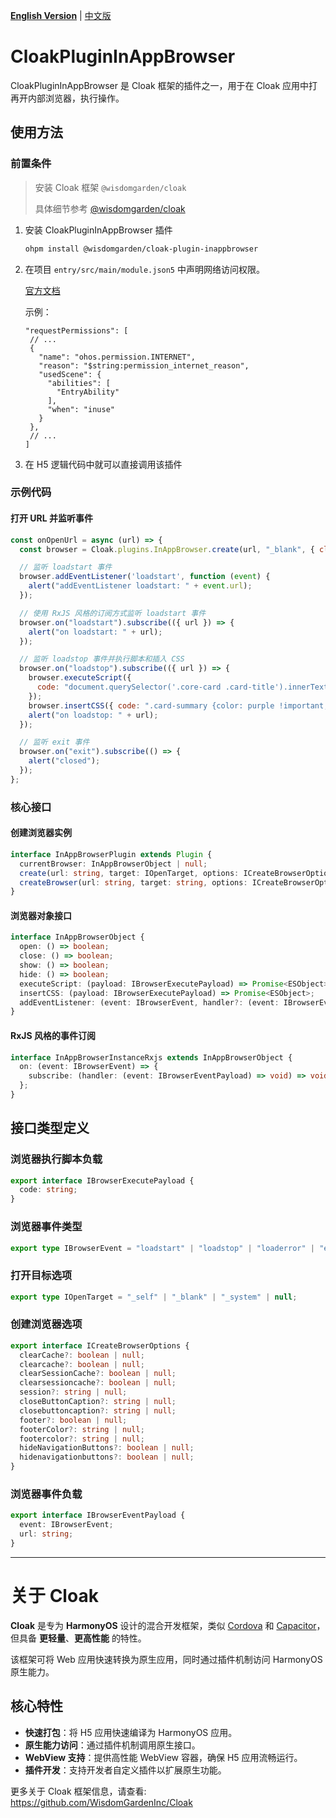 [**English Version**](./README-EN.md) | [中文版](./README.md)

# CloakPluginInAppBrowser

CloakPluginInAppBrowser 是 Cloak 框架的插件之一，用于在 Cloak 应用中打再开内部浏览器，执行操作。

## 使用方法

### 前置条件


> 安装 Cloak 框架 `@wisdomgarden/cloak`
>
> 具体细节参考 [@wisdomgarden/cloak](https://ohpm.openharmony.cn/#/cn/detail/@wisdomgarden%2Fcloak)

1. 安装 CloakPluginInAppBrowser 插件
   ```bash
   ohpm install @wisdomgarden/cloak-plugin-inappbrowser
   ```

2. 在项目 `entry/src/main/module.json5` 中声明网络访问权限。
   
   [官方文档](https://developer.huawei.com/consumer/cn/doc/harmonyos-guides-V5/declare-permissions-V5#%E5%9C%A8%E9%85%8D%E7%BD%AE%E6%96%87%E4%BB%B6%E4%B8%AD%E5%A3%B0%E6%98%8E%E6%9D%83%E9%99%90)
   
   示例：
   ```json5
   "requestPermissions": [
    // ...
    {
      "name": "ohos.permission.INTERNET",
      "reason": "$string:permission_internet_reason",
      "usedScene": {
        "abilities": [
          "EntryAbility"
        ],
        "when": "inuse"
      }
    },
    // ...
   ]
   ```

3. 在 H5 逻辑代码中就可以直接调用该插件

### 示例代码

#### 打开 URL 并监听事件

```javascript
const onOpenUrl = async (url) => {
  const browser = Cloak.plugins.InAppBrowser.create(url, "_blank", { clearcache: true, footer: false });

  // 监听 loadstart 事件
  browser.addEventListener('loadstart', function (event) {
    alert("addEventListener loadstart: " + event.url);
  });

  // 使用 RxJS 风格的订阅方式监听 loadstart 事件
  browser.on("loadstart").subscribe(({ url }) => {
    alert("on loadstart: " + url);
  });

  // 监听 loadstop 事件并执行脚本和插入 CSS
  browser.on("loadstop").subscribe(({ url }) => {
    browser.executeScript({
      code: "document.querySelector('.core-card .card-title').innerText = '和 Wisdom Garden 一起开启 OpenHarmony 之旅吧！';document.querySelector('.core-card .card-title').style.fontSize = '2rem';document.querySelector('.core-card .card-title').style.color = 'red';"
    });
    browser.insertCSS({ code: ".card-summary {color: purple !important;}" });
    alert("on loadstop: " + url);
  });

  // 监听 exit 事件
  browser.on("exit").subscribe(() => {
    alert("closed");
  });
};
```

### 核心接口

#### 创建浏览器实例

```typescript
interface InAppBrowserPlugin extends Plugin {
  currentBrowser: InAppBrowserObject | null;
  create(url: string, target: IOpenTarget, options: ICreateBrowserOptions): InAppBrowserObject;
  createBrowser(url: string, target: string, options: ICreateBrowserOptions): InAppBrowserObject;
}
```

#### 浏览器对象接口

```typescript
interface InAppBrowserObject {
  open: () => boolean;
  close: () => boolean;
  show: () => boolean;
  hide: () => boolean;
  executeScript: (payload: IBrowserExecutePayload) => Promise<ESObject>;
  insertCSS: (payload: IBrowserExecutePayload) => Promise<ESObject>;
  addEventListener: (event: IBrowserEvent, handler?: (event: IBrowserEventPayload) => void) => void;
}
```

#### RxJS 风格的事件订阅

```typescript
interface InAppBrowserInstanceRxjs extends InAppBrowserObject {
  on: (event: IBrowserEvent) => {
    subscribe: (handler: (event: IBrowserEventPayload) => void) => void;
  };
}
```

## 接口类型定义

### 浏览器执行脚本负载

```typescript
export interface IBrowserExecutePayload {
  code: string;
}
```

### 浏览器事件类型

```typescript
export type IBrowserEvent = "loadstart" | "loadstop" | "loaderror" | "exit";
```

### 打开目标选项

```typescript
export type IOpenTarget = "_self" | "_blank" | "_system" | null;
```

### 创建浏览器选项

```typescript
export interface ICreateBrowserOptions {
  clearCache?: boolean | null;
  clearcache?: boolean | null;
  clearSessionCache?: boolean | null;
  clearsessioncache?: boolean | null;
  session?: string | null;
  closeButtonCaption?: string | null;
  closebuttoncaption?: string | null;
  footer?: boolean | null;
  footerColor?: string | null;
  footercolor?: string | null;
  hideNavigationButtons?: boolean | null;
  hidenavigationbuttons?: boolean | null;
}
```

### 浏览器事件负载

```typescript
export interface IBrowserEventPayload {
  event: IBrowserEvent;
  url: string;
}
```

---

# 关于 **Cloak**

**Cloak** 是专为 **HarmonyOS** 设计的混合开发框架，类似 [Cordova](https://cordova.apache.org/) 和 [Capacitor](https://capacitorjs.com/)，但具备 **更轻量**、**更高性能** 的特性。

该框架可将 Web 应用快速转换为原生应用，同时通过插件机制访问 HarmonyOS 原生能力。


## 核心特性

- **快速打包**：将 H5 应用快速编译为 HarmonyOS 应用。
- **原生能力访问**：通过插件机制调用原生接口。
- **WebView 支持**：提供高性能 WebView 容器，确保 H5 应用流畅运行。
- **插件开发**：支持开发者自定义插件以扩展原生功能。

更多关于 Cloak 框架信息，请查看: https://github.com/WisdomGardenInc/Cloak